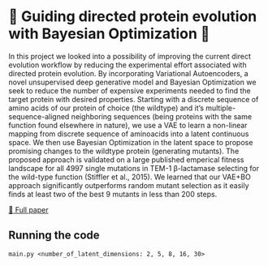 # :pill: Guiding directed protein evolution with Bayesian Optimization :pill:

In this project we looked into a possibility of improving the current direct evolution workflow by reducing the experimental effort associated with directed protein evolution. By incorporating Variational Autoencoders, a novel unsupervised deep generative model and Bayesian Optimization we seek to reduce the number of expensive experiments needed to find the target protein with desired properties. Starting with a discrete sequence of amino acids of our protein of choice (the wildtype) and it’s multiple-sequence-aligned neighboring sequences (being proteins with the same function found elsewhere in nature), we use a VAE to learn a non-linear mapping from discrete sequence of aminoacids into a latent continuous space. We then use Bayesian Optimization in the latent space to propose promising changes to the wildtype protein (generating mutants). The proposed approach is validated on a large published emperical fitness landscape for all 4997 single mutations in TEM-1 β-lactamase selecting for the wild-type function (Stiffler et al., 2015). We learned that our VAE+BO approach significantly outperforms random mutant selection as it easily finds at least two of the best 9 mutants in less than 200 steps.

[:page_facing_up: Full paper](paper.pdf)

## Running the code
```
main.py <number_of_latent_dimensions: 2, 5, 8, 16, 30> 
